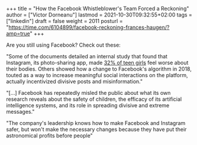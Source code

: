 +++
title = "How the Facebook Whistleblower's Team Forced a Reckoning"
author = ["Victor Dorneanu"]
lastmod = 2021-10-30T09:32:55+02:00
tags = ["linkedin"]
draft = false
weight = 2011
posturl = "https://time.com/6104899/facebook-reckoning-frances-haugen/?amp=true"
+++

Are you still using Facebook? Check out these:

"Some of the documents detailed an internal study that found that Instagram, its photo-sharing app, made [32% of teen girls](https://time.com/6098771/instagram-body-image-teen-girls/) feel worse about their bodies. Others showed how a change to Facebook's algorithm in 2018, touted as a way to increase meaningful social interactions on the platform, actually incentivized divisive posts and misinformation."

"[...] Facebook has repeatedly misled the public about what its own research reveals about the safety of children, the efficacy of its artificial intelligence systems, and its role in spreading divisive and extreme messages."

"The company's leadership knows how to make Facebook and Instagram safer, but won't make the necessary changes because they have put their astronomical profits before people"
